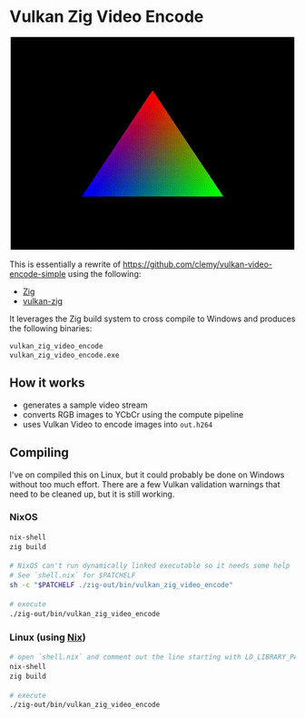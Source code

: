 # Vulkan Zig Video Encode

<div align="center">
  <img src="./output.gif" alt="h264 output video">
</div>

This is essentially a rewrite of https://github.com/clemy/vulkan-video-encode-simple using the following:

- [Zig](https://ziglang.org/)
- [vulkan-zig](https://github.com/Snektron/vulkan-zig)

It leverages the Zig build system to cross compile to Windows and produces the following binaries:

```
vulkan_zig_video_encode
vulkan_zig_video_encode.exe
```

## How it works

- generates a sample video stream
- converts RGB images to YCbCr using the compute pipeline
- uses Vulkan Video to encode images into `out.h264`

## Compiling

I've on compiled this on Linux, but it could probably be done on Windows without too much effort.
There are a few Vulkan validation warnings that need to be cleaned up, but it is still working.

### NixOS

```sh
nix-shell
zig build

# NixOS can't run dynamically linked executable so it needs some help
# See `shell.nix` for $PATCHELF
sh -c "$PATCHELF ./zig-out/bin/vulkan_zig_video_encode"

# execute
./zig-out/bin/vulkan_zig_video_encode
```

### Linux (using [Nix](https://nixos.org/))

```sh
# open `shell.nix` and comment out the line starting with LD_LIBRARY_PATH
nix-shell
zig build

# execute
./zig-out/bin/vulkan_zig_video_encode
```
